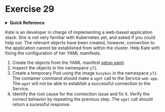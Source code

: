 # Exercise 29

<details>
<summary><b>Quick Reference</b></summary>
<p>

* Namespace: `y72`<br>
* Documentation: [Debug Services](https://kubernetes.io/docs/tasks/debug/debug-application/debug-service/)

</p>
</details>

Kate is an developer in charge of implementing a web-based application stack. She is not very familiar with Kubernetes yet, and asked if you could help out. The relevant objects have been created, however, connection to the application cannot be established from within the cluster. Help Kate with fixing the configuration of her YAML manifests.

1. Create the objects from the YAML manifest [setup.yaml](./setup.yaml).
2. Inspect the objects in the namespace `y72`.
3. Create a temporary Pod using the image `busybox` in the namespace `y72`. The container command should make a `wget` call to the Service `web-app`. The `wget` will not be able to establish a successful connection to the Service.
4. Identify the root cause for the connection issue and fix it. Verify the correct behavior by repeating the previous step. The `wget` call should return a sucessful response.
